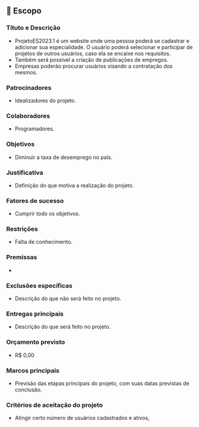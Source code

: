 ## 📝 Escopo

### Títuto e Descrição 

- ProjetoES2023.1 é um website onde uma pessoa poderá se cadastrar e adicionar sua especialidade. O usuário poderá selecionar e participar de projetos de outros usuários, caso ela se encaixe nos requisitos.
- Também será possível a criação de publicações de empregos.
- Empresas poderão procurar usuários visando a contratação dos mesmos.

### Patrocinadores

- Idealizadores do projeto.

### Colaboradores

- Programadores.

### Objetivos

- Diminuir a taxa de desemprego no país.

### Justificativa

- Definição do que motiva a realização do projeto.

### Fatores de sucesso

- Cumprir todo os objetivos.

### Restrições

- Falta de conhecimento.

### Premissas

- 

### Exclusões específicas

- Descrição do que não será feito no projeto.

### Entregas principais

- Descrição do que será feito no projeto.

### Orçamento previsto

- R$ 0,00

### Marcos principais

- Previsão das etapas principais do projeto, com suas datas previstas de conclusão.

### Critérios de aceitação do projeto

- Atingir certo número de usuários cadastrados e ativos,